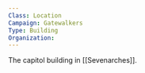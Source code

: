 ```yaml
---
Class: Location
Campaign: Gatewalkers
Type: Building
Organization:
---
```

The capitol building in [[Sevenarches]].